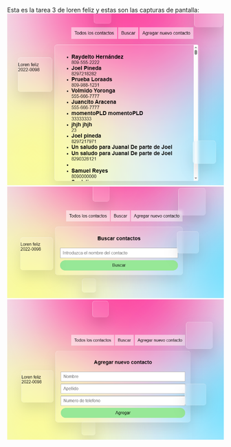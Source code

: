 Esta es la tarea 3 de loren feliz y estas son las capturas de pantalla:
![captura de pantalla](IMG/Captura1.png)
![captura de pantalla](IMG/Captura2.png)
![captura de pantalla](IMG/Captura3.png)

